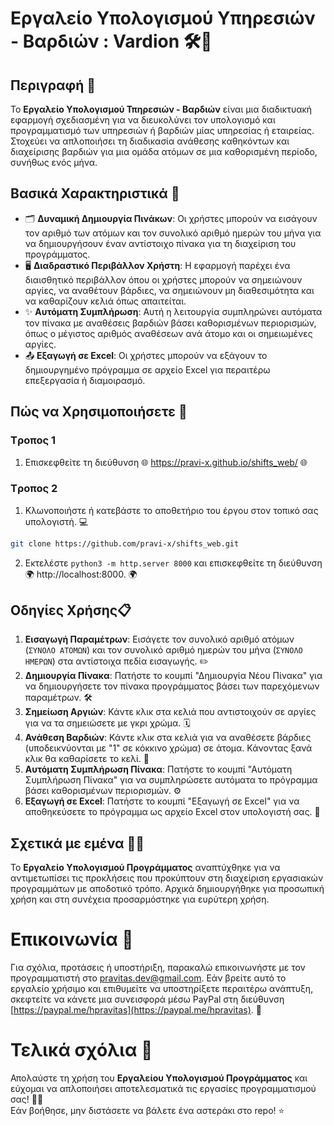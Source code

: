 # Εργαλείο Υπολογισμού Υπηρεσιών - Βαρδιών : Vardion 🛠️📅

## Περιγραφή 📝

Το **Εργαλείο Υπολογισμού Τπηρεσιών - Βαρδιών** είναι μια διαδικτυακή εφαρμογή σχεδιασμένη για να διευκολύνει τον υπολογισμό και προγραμματισμό των υπηρεσιών ή βαρδιών μίας υπηρεσίας ή εταιρείας. Στοχεύει να απλοποιήσει τη διαδικασία ανάθεσης καθηκόντων και διαχείρισης βαρδιών για μια ομάδα ατόμων σε μια καθορισμένη περίοδο, συνήθως ενός μήνα.

## Βασικά Χαρακτηριστικά 🌟

- 🗂️ **Δυναμική Δημιουργία Πινάκων**:  Οι χρήστες μπορούν να εισάγουν τον αριθμό των ατόμων και τον συνολικό αριθμό ημερών του μήνα για να δημιουργήσουν έναν αντίστοιχο πίνακα για τη διαχείριση του προγράμματος.
- 🖥️ **Διαδραστικό Περιβάλλον Χρήστη**: Η εφαρμογή παρέχει ένα διαισθητικό περιβάλλον όπου οι χρήστες μπορούν να σημειώνουν αργίες, να αναθέτουν βάρδιες, να σημειώνουν μη διαθεσιμότητα και να καθαρίζουν κελιά όπως απαιτείται.
- ✨ **Αυτόματη Συμπλήρωση**:  Αυτή η λειτουργία συμπληρώνει αυτόματα τον πίνακα με αναθέσεις βαρδιών βάσει καθορισμένων περιορισμών, όπως ο μέγιστος αριθμός αναθέσεων ανά άτομο και οι σημειωμένες αργίες.
- 📤 **Εξαγωγή σε Excel**:  Οι χρήστες μπορούν να εξάγουν το δημιουργημένο πρόγραμμα σε αρχείο Excel για περαιτέρω επεξεργασία ή διαμοιρασμό.

## Πώς να Χρησιμοποιήσετε 🚀

### Tροπος 1

1. Επισκεφθείτε τη διεύθυνση 🌐 https://pravi-x.github.io/shifts_web/ 🌐

### Tροπος 2

1. Κλωνοποιήστε ή κατεβάστε το αποθετήριο του έργου στον τοπικό σας υπολογιστή. 💻
```bash
git clone https://github.com/pravi-x/shifts_web.git
```
2. Εκτελέστε `python3 -m http.server 8000` και επισκεφθείτε τη διεύθυνση  🌍 http://localhost:8000. 🌍

## Οδηγίες Χρήσης📋

1. **Εισαγωγή Παραμέτρων**: Εισάγετε τον συνολικό αριθμό ατόμων (`ΣΥΝΟΛΟ ΑΤΟΜΩΝ`) και τον συνολικό αριθμό ημερών του μήνα (`ΣΥΝΟΛΟ ΗΜΕΡΩΝ`) στα αντίστοιχα πεδία εισαγωγής. ✏️
2. **Δημιουργία Πίνακα**: Πατήστε το κουμπί "Δημιουργία Νέου Πίνακα" για να δημιουργήσετε τον πίνακα προγράμματος βάσει των παρεχόμενων παραμέτρων. 🛠️
3. **Σημείωση Αργιών**: Κάντε κλικ στα κελιά που αντιστοιχούν σε αργίες για να τα σημειώσετε με γκρι χρώμα. 🗓️
4. **Ανάθεση Βαρδιών**: Κάντε κλικ στα κελιά για να αναθέσετε βάρδιες (υποδεικνύονται με "1" σε κόκκινο χρώμα) σε άτομα. Κάνοντας ξανά κλικ θα καθαρίσετε το κελί. 🔴
5. **Αυτόματη Συμπλήρωση Πίνακα**: Πατήστε το κουμπί "Αυτόματη Συμπλήρωση Πίνακα" για να συμπληρώσετε αυτόματα το πρόγραμμα βάσει καθορισμένων περιορισμών. ⚙️
6. **Εξαγωγή σε Excel**: Πατήστε το κουμπί "Εξαγωγή σε Excel" για να αποθηκεύσετε το πρόγραμμα ως αρχείο Excel στον υπολογιστή σας. 📑

## Σχετικά με εμένα 👨‍💻

Το **Εργαλείο Υπολογισμού Προγράμματος** αναπτύχθηκε για να αντιμετωπίσει τις προκλήσεις που προκύπτουν στη διαχείριση εργασιακών προγραμμάτων με αποδοτικό τρόπο. Αρχικά δημιουργήθηκε για προσωπική χρήση και στη συνέχεια προσαρμόστηκε για ευρύτερη χρήση.

# Επικοινωνία 📧
Για σχόλια, προτάσεις ή υποστήριξη, παρακαλώ επικοινωνήστε με τον προγραμματιστή στο [pravitas.dev@gmail.com](mailto:pravitas.dev@gmail.com). Εάν βρείτε αυτό το εργαλείο χρήσιμο και επιθυμείτε να υποστηρίξετε περαιτέρω ανάπτυξη, σκεφτείτε να κάνετε μια συνεισφορά μέσω PayPal στη διεύθυνση [https://paypal.me/hpravitas](https://paypal.me/hpravitas). 💖

# Τελικά σχόλια 🌟
Απολαύστε τη χρήση του **Εργαλείου Υπολογισμού Προγράμματος** και εύχομαι να απλοποιήσει αποτελεσματικά τις εργασίες προγραμματισμού σας! 📅✨  
Εάν βοήθησε, μην διστάσετε να βάλετε ένα αστεράκι στο repo! ⭐

